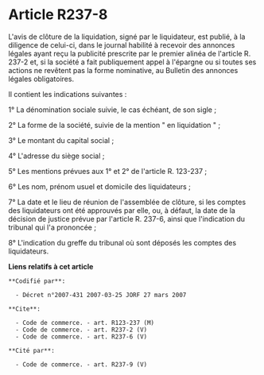 # Article R237-8

L'avis de clôture de la liquidation, signé par le liquidateur, est publié, à la diligence de celui-ci, dans le journal
habilité à recevoir des annonces légales ayant reçu la publicité prescrite par le premier alinéa de l'article R. 237-2 et, si
la société a fait publiquement appel à l'épargne ou si toutes ses actions ne revêtent pas la forme nominative, au Bulletin
des annonces légales obligatoires.

Il contient les indications suivantes :

1° La dénomination sociale suivie, le cas échéant, de son sigle ;

2° La forme de la société, suivie de la mention " en liquidation " ;

3° Le montant du capital social ;

4° L'adresse du siège social ;

5° Les mentions prévues aux 1° et 2° de l'article R. 123-237 ;

6° Les nom, prénom usuel et domicile des liquidateurs ;

7° La date et le lieu de réunion de l'assemblée de clôture, si les comptes des liquidateurs ont été approuvés par elle, ou, à
défaut, la date de la décision de justice prévue par l'article R. 237-6, ainsi que l'indication du tribunal qui l'a
prononcée ;

8° L'indication du greffe du tribunal où sont déposés les comptes des liquidateurs.

**Liens relatifs à cet article**

	**Codifié par**:

	  - Décret n°2007-431 2007-03-25 JORF 27 mars 2007

	**Cite**:

	  - Code de commerce. - art. R123-237 (M)
	  - Code de commerce. - art. R237-2 (V)
	  - Code de commerce. - art. R237-6 (V)

	**Cité par**:

	  - Code de commerce. - art. R237-9 (V)
